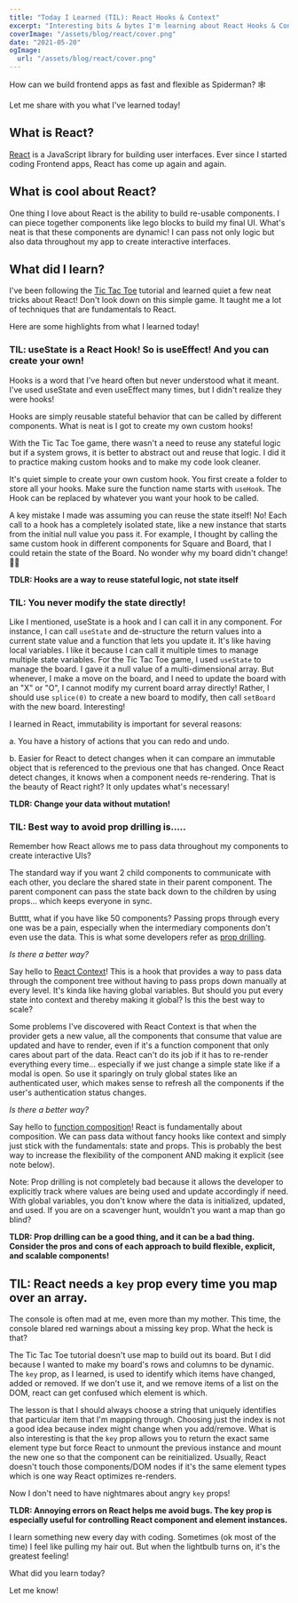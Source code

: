 ```yaml
---
title: "Today I Learned (TIL): React Hooks & Context"
excerpt: "Interesting bits & bytes I'm learning about React Hooks & Context"
coverImage: "/assets/blog/react/cover.png"
date: "2021-05-20"
ogImage:
  url: "/assets/blog/react/cover.png"
---
```


How can we build frontend apps as fast and flexible as Spiderman? 🕸️

Let me share with you what I've learned today! 

## What is React?

[React](https://reactjs.org/) is a JavaScript library for building user interfaces. Ever since I started coding Frontend apps, React has come up again and again.

## What is cool about React?

One thing I love about React is the ability to build re-usable components. I can piece together components like lego blocks to build my final UI. What's neat is that these components are dynamic! I can pass not only logic but also data throughout my app to create interactive interfaces.

## What did I learn?

I've been following the [Tic Tac Toe](https://reactjs.org/tutorial/tutorial.html) tutorial and learned quiet a few neat tricks about React!
Don't look down on this simple game. It taught me a lot of techniques that are fundamentals to React.

Here are some highlights from what I learned today!

### TIL: useState is a React Hook! So is useEffect! And you can create your own!

Hooks is a word that I've heard often but never understood what it meant. I've used useState and even useEffect many times, but I didn't realize they were hooks!

Hooks are simply reusable stateful behavior that can be called by different components. What is neat is I got to create my own custom hooks!

With the Tic Tac Toe game, there wasn't a need to reuse any stateful logic but if a system grows, it is better to abstract out and reuse that logic. I did it to practice making custom hooks and to make my code look cleaner.

It's quiet simple to create your own custom hook. You first create a folder to store all your hooks. Make sure the function name starts with `useHook`. The Hook can be replaced by whatever you want your hook to be called.

A key mistake I made was assuming you can reuse the state itself! No! Each call to a hook has a completely isolated state, like a new instance that starts from the initial null value you pass it. For example, I thought by calling the same custom hook in different components for Square and Board, that I could retain the state of the Board. No wonder why my board didn't change! 🤦‍♀️

**TDLR: Hooks are a way to reuse stateful logic, not state itself**

### TIL: You never modify the state directly!

Like I mentioned, useState is a hook and I can call it in any component. For instance, I can call `useState` and de-structure the return values into a current state value and a function that lets you update it. It's like having local variables. I like it because I can call it multiple times to manage multiple state variables. For the Tic Tac Toe game, I used `useState` to manage the board. I gave it a null value of a multi-dimensional array. But whenever, I make a move on the board, and I need to update the board with an "X" or "O", I cannot modify my current board array directly! Rather, I should use `splice(0)` to create a new board to modify, then call `setBoard` with the new board. Interesting!

I learned in React, immutability is important for several reasons:

a. You have a history of actions that you can redo and undo.

b. Easier for React to detect changes when it can compare an immutable object that is referenced to the previous one that has changed. Once React detect changes, it knows when a component needs re-rendering. That is the beauty of React right? It only updates what's necessary!

**TLDR: Change your data without mutation!**

### TIL: Best way to avoid prop drilling is.....

Remember how React allows me to pass data throughout my components to create interactive UIs?

The standard way if you want 2 child components to communicate with each other, you declare the shared state in their parent component. The parent component can pass the state back down to the children by using props... which keeps everyone in sync.

Butttt, what if you have like 50 components? Passing props through every one was be a pain, especially when the intermediary components don't even use the data. This is what some developers refer as [prop drilling](https://kentcdodds.com/blog/prop-drilling).

_Is there a better way?_

Say hello to [React Context](https://reactjs.org/docs/context.html)! This is a hook that provides a way to pass data through the component tree without having to pass props down manually at every level. It's kinda like having global variables. But should you put every state into context and thereby making it global? Is this the best way to scale?

Some problems I've discovered with React Context is that when the provider gets a new value, all the components that consume that value are updated and have to render, even if it's a function component that only cares about part of the data. React can't do its job if it has to re-render everything every time... especially if we just change a simple state like if a modal is open. So use it sparingly on truly global states like an authenticated user, which makes sense to refresh all the components if the user's authentication status changes.

_Is there a better way?_

Say hello to [function composition](https://www.youtube.com/watch?v=3XaXKiXtNjw)! React is fundamentally about composition. We can pass data without fancy hooks like context and simply just stick with the fundamentals: state and props. This is probably the best way to increase the flexibility of the component AND making it explicit (see note below).

Note: Prop drilling is not completely bad because it allows the developer to explicitly track where values are being used and update accordingly if need. With global variables, you don't know where the data is initialized, updated, and used. If you are on a scavenger hunt, wouldn't you want a map than go blind?

**TLDR: Prop drilling can be a good thing, and it can be a bad thing. Consider the pros and cons of each approach to build flexible, explicit, and scalable components!**

## TIL: React needs a `key` prop every time you map over an array.

The console is often mad at me, even more than my mother. This time, the console blared red warnings about a missing key prop. What the heck is that?

The Tic Tac Toe tutorial doesn't use map to build out its board. But I did because I wanted to make my board's rows and columns to be dynamic. The `key` prop, as I learned, is used to identify which items have changed, added or removed. If we don't use it, and we remove items of a list on the DOM, react can get confused which element is which.

The lesson is that I should always choose a string that uniquely identifies that particular item that I'm mapping through. Choosing just the index is not a good idea because index might change when you add/remove. What is also interesting is that the `key` prop allows you to return the exact same element type but force React to unmount the previous instance and mount the new one so that the component can be reinitialized. Usually, React doesn't touch those components/DOM nodes if it's the same element types which is one way React optimizes re-renders.

Now I don't need to have nightmares about angry `key` props!

**TLDR: Annoying errors on React helps me avoid bugs. The key prop is especially useful for controlling React component and element instances.**

I learn something new every day with coding. Sometimes (ok most of the time) I feel like pulling my hair out. But when the lightbulb turns on, it's the greatest feeling!

What did you learn today?

Let me know!
